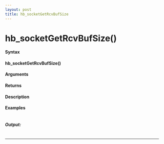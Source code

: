 ```yaml
---
layout: post
title: hb_socketGetRcvBufSize
---
```


# hb_socketGetRcvBufSize()


#### Syntax

#### hb_socketGetRcvBufSize()

#### Arguments

#### Returns

#### Description

#### Examples

```

```

##### Output:

```

```

---